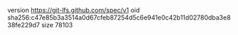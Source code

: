 version https://git-lfs.github.com/spec/v1
oid sha256:c47e85b3a3514a0d67cfeb87254d5c6e941e0c42b11d02780dba3e838fe229d7
size 78103
